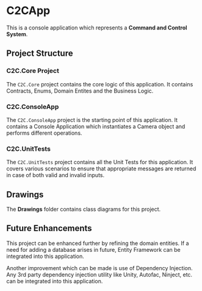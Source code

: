 # C2CApp

This is a console application which represents a **Command and Control System**. 

## Project Structure

### C2C.Core Project

The `C2C.Core` project contains the core logic of this application. It contains Contracts, Enums, Domain Entites and the Business Logic.

### C2C.ConsoleApp

The `C2C.ConsoleApp` project is the starting point of this application. It contains a Console Application which instantiates a Camera object and performs different operations.

### C2C.UnitTests

The `C2C.UnitTests` project contains all the Unit Tests for this application. It covers various scenarios to ensure that appropriate messages are returned in case of both valid and invalid inputs.


## Drawings

The **Drawings** folder contains class diagrams for this project.

## Future Enhancements

This project can be enhanced further by refining the domain entities. If a need for adding a database arises in future, Entity Framework can be integrated into this application.

Another improvement which can be made is use of Dependency Injection. Any 3rd party dependency injection utility like Unity, Autofac, Ninject, etc. can be integrated into this application.